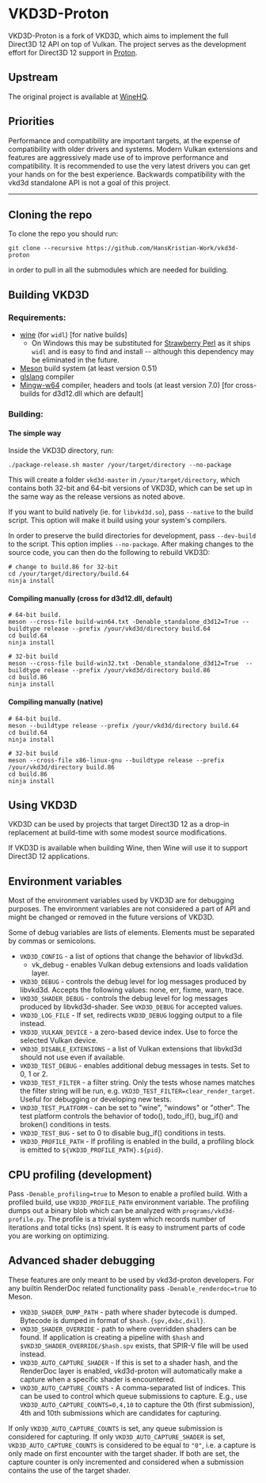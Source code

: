 # VKD3D-Proton

VKD3D-Proton is a fork of VKD3D, which aims to implement the full Direct3D 12 API on top of Vulkan.
The project serves as the development effort for Direct3D 12 support in [Proton](https://github.com/ValveSoftware/Proton).

## Upstream

The original project is available at [WineHQ](https://source.winehq.org/git/vkd3d.git/).

## Priorities

Performance and compatibility are important targets, at the expense of compatibility with older drivers and systems.
Modern Vulkan extensions and features are aggressively made use of to improve performance and compatibility.
It is recommended to use the very latest drivers you can get your hands on for the best experience.
Backwards compatibility with the vkd3d standalone API is not a goal of this project.

------

## Cloning the repo

To clone the repo you should run:
```
git clone --recursive https://github.com/HansKristian-Work/vkd3d-proton
```
in order to pull in all the submodules which are needed for building.

## Building VKD3D

### Requirements:
- [wine](https://www.winehq.org/) (for `widl`) [for native builds]
  - On Windows this may be substituted for [Strawberry Perl](http://strawberryperl.com/) as it ships `widl` and is easy to find and install -- although this dependency may be eliminated in the future.
- [Meson](http://mesonbuild.com/) build system (at least version 0.51)
- [glslang](https://github.com/KhronosGroup/glslang) compiler
- [Mingw-w64](http://mingw-w64.org/) compiler, headers and tools (at least version 7.0) [for cross-builds for d3d12.dll which are default]

### Building:
#### The simple way
Inside the VKD3D directory, run:
```
./package-release.sh master /your/target/directory --no-package
```

This will create a folder `vkd3d-master` in `/your/target/directory`, which contains both 32-bit and 64-bit versions of VKD3D, which can be set up in the same way as the release versions as noted above.

If you want to build natively (ie. for `libvkd3d.so`), pass `--native` to the build script. This option will make it build using your system's compilers.

In order to preserve the build directories for development, pass `--dev-build` to the script. This option implies `--no-package`. After making changes to the source code, you can then do the following to rebuild VKD3D:
```
# change to build.86 for 32-bit
cd /your/target/directory/build.64
ninja install
```

#### Compiling manually (cross for d3d12.dll, default)
```
# 64-bit build.
meson --cross-file build-win64.txt -Denable_standalone_d3d12=True --buildtype release --prefix /your/vkd3d/directory build.64
cd build.64
ninja install

# 32-bit build
meson --cross-file build-win32.txt -Denable_standalone_d3d12=True  --buildtype release --prefix /your/vkd3d/directory build.86
cd build.86
ninja install
```

#### Compiling manually (native)
```
# 64-bit build.
meson --buildtype release --prefix /your/vkd3d/directory build.64
cd build.64
ninja install

# 32-bit build
meson --cross-file x86-linux-gnu --buildtype release --prefix /your/vkd3d/directory build.86
cd build.86
ninja install
```

## Using VKD3D

VKD3D can be used by projects that target Direct3D 12 as a drop-in replacement
at build-time with some modest source modifications.

If VKD3D is available when building Wine, then Wine will use it to support
Direct3D 12 applications.

## Environment variables

Most of the environment variables used by VKD3D are for debugging purposes. The
environment variables are not considered a part of API and might be changed or
removed in the future versions of VKD3D.

Some of debug variables are lists of elements. Elements must be separated by
commas or semicolons.

 - `VKD3D_CONFIG` - a list of options that change the behavior of libvkd3d.
    - vk_debug - enables Vulkan debug extensions and loads validation layer.
 - `VKD3D_DEBUG` - controls the debug level for log messages produced by
   libvkd3d. Accepts the following values: none, err, fixme, warn, trace.
 - `VKD3D_SHADER_DEBUG` - controls the debug level for log messages produced by
   libvkd3d-shader. See `VKD3D_DEBUG` for accepted values.
 - `VKD3D_LOG_FILE` - If set, redirects `VKD3D_DEBUG` logging output to a file instead.
 - `VKD3D_VULKAN_DEVICE` - a zero-based device index. Use to force the selected
   Vulkan device.
 - `VKD3D_DISABLE_EXTENSIONS` - a list of Vulkan extensions that libvkd3d should
   not use even if available.
 - `VKD3D_TEST_DEBUG` - enables additional debug messages in tests. Set to 0, 1
   or 2.
 - `VKD3D_TEST_FILTER` - a filter string. Only the tests whose names matches the
   filter string will be run, e.g. `VKD3D_TEST_FILTER=clear_render_target`.
   Useful for debugging or developing new tests.
 - `VKD3D_TEST_PLATFORM` - can be set to "wine", "windows" or "other". The test
   platform controls the behavior of todo(), todo_if(), bug_if() and broken()
   conditions in tests.
 - `VKD3D_TEST_BUG` - set to 0 to disable bug_if() conditions in tests.
 - `VKD3D_PROFILE_PATH` - If profiling is enabled in the build, a profiling block is
   emitted to `${VKD3D_PROFILE_PATH}.${pid}`.

## CPU profiling (development)

Pass `-Denable_profiling=true` to Meson to enable a profiled build. With a profiled build, use `VKD3D_PROFILE_PATH` environment variable.
The profiling dumps out a binary blob which can be analyzed with `programs/vkd3d-profile.py`.
The profile is a trivial system which records number of iterations and total ticks (ns) spent.
It is easy to instrument parts of code you are working on optimizing.

## Advanced shader debugging

These features are only meant to be used by vkd3d-proton developers. For any builtin RenderDoc related functionality
pass `-Denable_renderdoc=true` to Meson.

 - `VKD3D_SHADER_DUMP_PATH` - path where shader bytecode is dumped.
   Bytecode is dumped in format of `$hash.{spv,dxbc,dxil}`.
 - `VKD3D_SHADER_OVERRIDE` - path to where overridden shaders can be found.
   If application is creating a pipeline with `$hash` and `$VKD3D_SHADER_OVERRIDE/$hash.spv` exists,
   that SPIR-V file will be used instead.
 - `VKD3D_AUTO_CAPTURE_SHADER` - If this is set to a shader hash, and the RenderDoc layer is enabled,
 vkd3d-proton will automatically make a capture when a specific shader is encountered.
 - `VKD3D_AUTO_CAPTURE_COUNTS` - A comma-separated list of indices. This can be used to control which queue submissions to capture.
 E.g., use `VKD3D_AUTO_CAPTURE_COUNTS=0,4,10` to capture the 0th (first submission), 4th and 10th submissions which are candidates for capturing.

 If only `VKD3D_AUTO_CAPTURE_COUNTS` is set, any queue submission is considered for capturing.
 If only `VKD3D_AUTO_CAPTURE_SHADER` is set, `VKD3D_AUTO_CAPTURE_COUNTS` is considered to be equal to `"0"`, i.e. a capture is only
 made on first encounter with the target shader.
 If both are set, the capture counter is only incremented and considered when a submission contains the use of the target shader.
